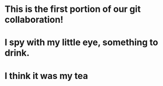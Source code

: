 # This is the first portion of our git collaboration!

# I spy with my little eye, something to drink.

# I think it was my tea 
